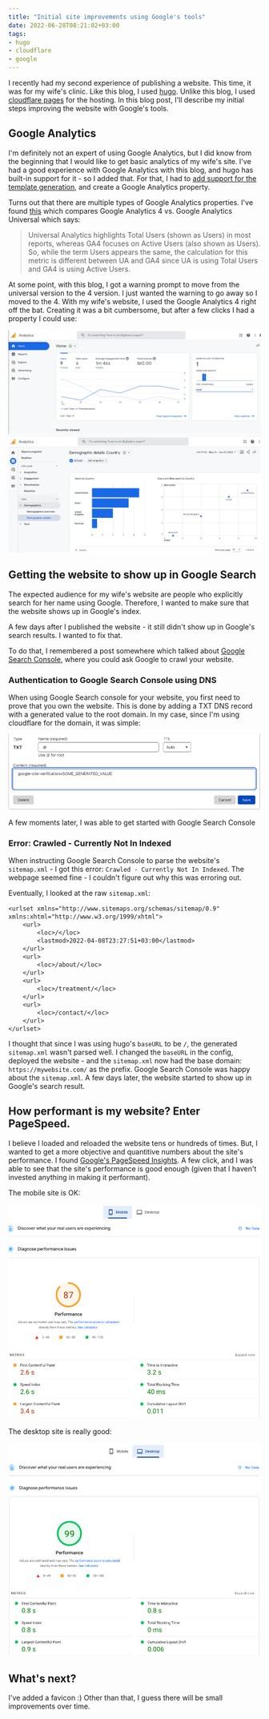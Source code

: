 ```yaml
---
title: "Initial site improvements using Google's tools"
date: 2022-06-28T08:21:02+03:00
tags: 
- hugo
- cloudflare
- google
---
```


I recently had my second experience of publishing a website. This time, it was for my wife's clinic. Like this blog, I used [hugo](https://gohugo.io/). Unlike this blog, I used [cloudflare pages](https://pages.cloudflare.com/) for the hosting. In this blog post, I'll describe my initial steps improving the website with Google's tools. 

## Google Analytics

I'm definitely not an expert of using Google Analytics, but I did know from the beginning that I would like to get basic analytics of my wife's site. I've had a good experience with Google Analytics with this blog, and hugo has built-in support for it - so I added that. For that, I had to [add support for the template generation](https://github.com/bugok/hugo-html5up-alpha/commit/2ca8d9101f293ca711551d70984c90270e4541c0), and create a Google Analytics property. 

Turns out that there are multiple types of Google Analytics properties. I've found [this](https://support.google.com/analytics/answer/11986666?hl=en#zippy=%2Cin-this-article) which compares Google Analytics 4 vs. Google Analytics Universal which says: 

> Universal Analytics highlights Total Users (shown as Users) in most reports, whereas GA4 focuses on Active Users (also shown as Users). So, while the term Users appears the same, the calculation for this metric is different between UA and GA4 since UA is using Total Users and GA4 is using Active Users. 

At some point, with this blog, I got a warning prompt to move from the universal version to the 4 version. I just wanted the warning to go away so I moved to the 4. With my wife's website, I used the Google Analytics 4 right off the bat. Creating it was a bit cumbersome, but after a few clicks I had a property I could use: 

![](/google_analytics_1.png)
![](/google_analytics_2.png)

## Getting the website to show up in Google Search

The expected audience for my wife's website are people who explicitly search for her name using Google. Therefore, I wanted to make sure that the website shows up in Google's index. 

A few days after I published the website - it still didn't show up in Google's search results. I wanted to fix that.

To do that, I remembered a post somewhere which talked about [Google Search Console](https://search.google.com/search-console/), where you could ask Google to crawl your website. 

### Authentication to Google Search Console using DNS

When using Google Search console for your website, you first need to prove that you own the website. This is done by adding a TXT DNS record with a generated value to the root domain. In my case, since I'm using cloudflare for the domain, it was simple: 

![](/cloudflare_dns_txt.png)

A few moments later, I was able to get started with Google Search Console

### Error: Crawled - Currently Not In Indexed

When instructing Google Search Console to parse the website's `sitemap.xml` - I got this error: `Crawled - Currently Not In Indexed`. The webpage seemed fine - I couldn't figure out why this was erroring out. 

Eventually, I looked at the raw `sitemap.xml`:

```lang=xml
<urlset xmlns="http://www.sitemaps.org/schemas/sitemap/0.9" xmlns:xhtml="http://www.w3.org/1999/xhtml">
	<url>
		<loc>/</loc>
		<lastmod>2022-04-08T23:27:51+03:00</lastmod>
	</url>
	<url>
		<loc>/about/</loc>
	</url>
	<url>
		<loc>/treatment/</loc>
	</url>
	<url>
		<loc>/contact/</loc>
	</url>
</urlset>
```

I thought that since I was using hugo's `baseURL` to be `/`, the generated `sitemap.xml` wasn't parsed well. I changed the `baseURL` in the config, deployed the website - and the `sitemap.xml` now had the base domain: `https://mywebsite.com/` as the prefix. Google Search Console was happy about the `sitemap.xml`. 
A few days later, the website started to show up in Google's search result. 

## How performant is my website? Enter PageSpeed.

I believe I loaded and reloaded the website tens or hundreds of times. But, I wanted to get a more objective and quantitive numbers about the site's performance. I found [Google's PageSpeed Insights](https://pagespeed.web.dev/). A few click, and I was able to see that the site's performance is good enough (given that I haven't invested anything in making it performant). 

The mobile site is OK: 

![](/pagespeed_mobile.png)

The desktop site is really good: 

![](/pagespeed_desktop.png)

## What's next? 

I've added a favicon :)
Other than that, I guess there will be small improvements over time.

